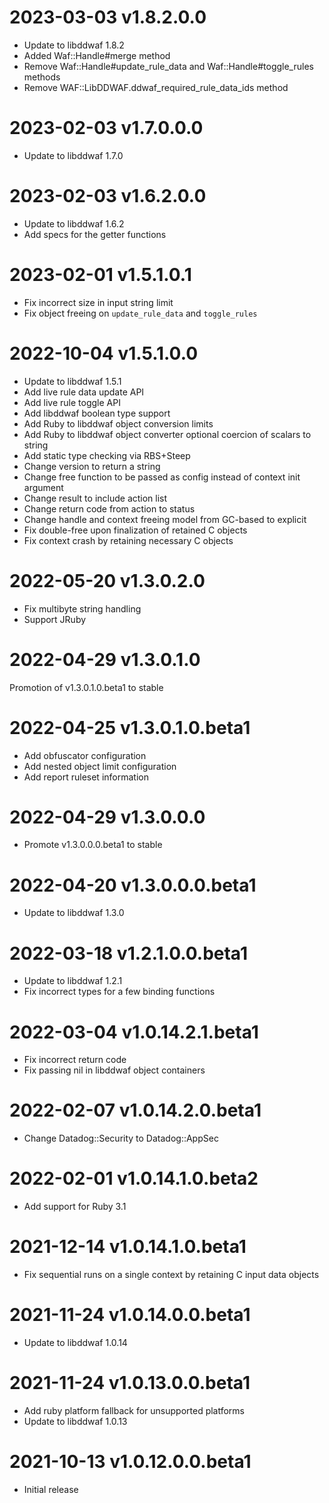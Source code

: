 # 2023-03-03 v1.8.2.0.0

- Update to libddwaf 1.8.2
- Added Waf::Handle#merge method
- Remove Waf::Handle#update_rule_data and Waf::Handle#toggle_rules methods
- Remove WAF::LibDDWAF.ddwaf_required_rule_data_ids method

# 2023-02-03 v1.7.0.0.0

- Update to libddwaf 1.7.0

# 2023-02-03 v1.6.2.0.0

- Update to libddwaf 1.6.2
- Add specs for the getter functions

# 2023-02-01 v1.5.1.0.1

- Fix incorrect size in input string limit
- Fix object freeing on `update_rule_data` and `toggle_rules`

# 2022-10-04 v1.5.1.0.0

- Update to libddwaf 1.5.1
- Add live rule data update API
- Add live rule toggle API
- Add libddwaf boolean type support
- Add Ruby to libddwaf object conversion limits
- Add Ruby to libddwaf object converter optional coercion of scalars to string
- Add static type checking via RBS+Steep
- Change version to return a string
- Change free function to be passed as config instead of context init argument
- Change result to include action list
- Change return code from action to status
- Change handle and context freeing model from GC-based to explicit
- Fix double-free upon finalization of retained C objects
- Fix context crash by retaining necessary C objects

# 2022-05-20 v1.3.0.2.0

- Fix multibyte string handling
- Support JRuby

# 2022-04-29 v1.3.0.1.0

Promotion of v1.3.0.1.0.beta1 to stable

# 2022-04-25 v1.3.0.1.0.beta1

- Add obfuscator configuration
- Add nested object limit configuration
- Add report ruleset information

# 2022-04-29 v1.3.0.0.0

- Promote v1.3.0.0.0.beta1 to stable

# 2022-04-20 v1.3.0.0.0.beta1

- Update to libddwaf 1.3.0

# 2022-03-18 v1.2.1.0.0.beta1

- Update to libddwaf 1.2.1
- Fix incorrect types for a few binding functions

# 2022-03-04 v1.0.14.2.1.beta1

- Fix incorrect return code
- Fix passing nil in libddwaf object containers

# 2022-02-07 v1.0.14.2.0.beta1

- Change Datadog::Security to Datadog::AppSec

# 2022-02-01 v1.0.14.1.0.beta2

- Add support for Ruby 3.1

# 2021-12-14 v1.0.14.1.0.beta1

- Fix sequential runs on a single context by retaining C input data objects

# 2021-11-24 v1.0.14.0.0.beta1

- Update to libddwaf 1.0.14

# 2021-11-24 v1.0.13.0.0.beta1

- Add ruby platform fallback for unsupported platforms
- Update to libddwaf 1.0.13

# 2021-10-13 v1.0.12.0.0.beta1

- Initial release

